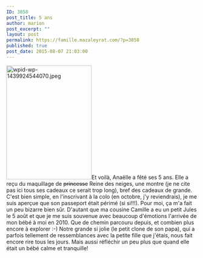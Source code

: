 ```yaml
---
ID: 3858
post_title: 5 ans
author: marion
post_excerpt: ""
layout: post
permalink: https://famille.mazaleyrat.com/?p=3858
published: true
post_date: 2015-08-07 21:03:00
---
```

<a href="http://famille.mazaleyrat.com/wordpress/wp-content/uploads/2015/08/wpid-wp-1439924544070.jpeg"><img src="http://famille.mazaleyrat.com/wordpress/wp-content/uploads/2015/08/wpid-wp-1439924544070-225x300.jpeg" alt="wpid-wp-1439924544070.jpeg" width="225" height="300" class="alignleft size-medium wp-image-3857" /></a>Et voilà, Anaëlle a fêté ses 5 ans. Elle a reçu du maquillage de <strike>princesse</strike> Reine des neiges, une montre (je ne cite pas ici tous ses cadeaux ce serait trop long), bref des cadeaux de grande. C'est bien simple, en l'inscrivant à la colo (en octobre, j'y reviendrais), je me suis aperçue que son passeport était périmé (si si!!!).
Pour moi, ça m'a fait un peu bizarre bien sûr. D'autant que ma cousine Camille a eu un petit Jules le 5 août et que je me suis souvenue avec beaucoup d'émotions l'arrivée de mon bébé à moi en 2010.
Que de chemin parcouru depuis, et combien plus encore à explorer :-)
Notre grande si jolie (le petit clone de son papa), qui a parfois tellement de ressemblances avec la petite fille que j'étais, nous fait encore rire tous les jours. Mais aussi réfléchir un peu plus que quand elle était un bébé calme et tranquille!